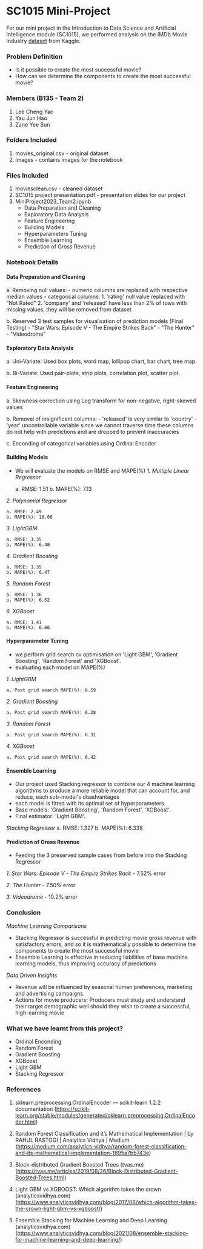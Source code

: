 # SC1015 Mini-Project
For our mini project in the Introduction to Data Science and Artificial Intelligence module (SC1015), we performed analysis on the IMDb Movie Industry [dataset](https://www.kaggle.com/datasets/danielgrijalvas/movies) from Kaggle.


### Problem Definition
- Is it possible to create the most successful movie?
- How can we determine the components to create the most successful movie?

### Members (B135 - Team 2)
1. Lee Cheng Yao
2. Yau Jun Hao
3. Zane Yee Sun

### Folders Included
1. movies_original.csv - original dataset
2. images - contains images for the notebook

### Files Included
1. moviesclean.csv - cleaned dataset
2. SC1015 project presentation.pdf - presentation slides for our project
3. MiniProject2023_Team2.ipynb
    - Data Preparation and Cleaning
    - Exploratory Data Analysis
    - Feature Engineering
    - Building Models
    - Hyperparameters Tuning
    - Ensemble Learning
    - Prediction of Gross Revenue

### Notebook Details
#### Data Preparation and Cleaning
   a. Removing null values:
      - numeric columns are replaced with respective median values
      - categorical columns:
         1. 'rating' null value replaced with "Not Rated"
         2. 'company' and 'released' have less than 2% of rows with missing values, they will be removed from dataset

   b. Reserved 3 test samples for visualisation of prediction models (Final Testing)
      - "Star Wars: Episode V - The Empire Strikes Back"
      - "The Hunter"
      - "Videodrome"


#### Exploratory Data Analysis
   a. Uni-Variate: Used box plots, word map, lollipop chart, bar chart, tree map.

   b. Bi-Variate: Used pair-plots, strip plots, correlation plot, scatter plot.


#### Feature Engineering
   a. Skewness correction using Log transform for non-negative, right-skewed values

   b. Removal of insignificant columns: 
      - 'released' is very similar to 'country'
      - 'year' uncontrollable variable since we cannot traverse time
      these columns do not help with predictions and are dropped to prevent inaccuracies
      
   c. Enconding of categorical variables using Ordinal Encoder


#### Building Models
- We will evaluate the models on RMSE and MAPE(%)
*1. Multiple Linear Regressor*

    a. RMSE: 1.51
    b. MAPE(%): 7.13

*2. Polynomial Regressor*

    a. RMSE: 2.49
    b. MAPE(%): 10.00

*3. LightGBM*

    a. RMSE: 1.35
    b. MAPE(%): 6.40

*4. Gradient Boosting*

    a. RMSE: 1.35
    b. MAPE(%): 6.47
    
*5. Random Forest*

    a. RMSE: 1.36
    b. MAPE(%): 6.52
    
*6. XGBoost*

    a. RMSE: 1.41
    b. MAPE(%): 6.66


#### Hyperparameter Tuning
- we perform grid search cv optimisation on 'Light GBM', 'Gradient Boosting', 'Random Forest' and 'XGBoost'.
- evaluating each model on MAPE(%)


*1. LightGBM*

    a. Post grid search MAPE(%): 6.59

*2. Gradient Boosting*

    a. Post grid search MAPE(%): 6.28
    
*3. Random Forest*

    a. Post grid search MAPE(%): 6.31
    
*4. XGBoost*

    a. Post grid search MAPE(%): 6.42


#### Ensemble Learning
- Our project used Stacking regressor to combine our 4 machine learning algorithms to produce a more reliable model that can account for, and reduce, each sub-model's disadvantages
- each model is fitted with its optimal set of hyperparameters
- Base models: 'Gradient Boosting', 'Random Forest', 'XGBoost'.
- Final estimator: 'Light GBM'.

*Stacking Regressor*
    a. RMSE: 1.327
    b. MAPE(%): 6.338


#### Prediction of Gross Revenue
- Feeding the 3 preserved sample cases from before into the Stacking Regressor

*1. Star Wars: Episode V - The Empire Strikes Back*
    - 7.52% error

*2. The Hunter*
    - 7.50% error
    
*3. Videodrome*
    - 10.2% error

### Conclusion

*Machine Learning Comparisons*
- Stacking Regressor is successful in predicting movie gross revenue with satisfactory errors, and so it is mathematically possible to determine the components to create the most successful movie
- Ensemble Learning is effective in reducing liabilities of base machine learning models, thus improving accuracy of predictions

*Data Driven Insights*
- Revenue will be influenced by seasonal human preferences, marketing and advertising campaigns. 
- Actions for movie producers: Producers must study and understand their target demographic well should they wish to create a successful, high-earning movie 

### What we have learnt from this project?
- Ordinal Enconding 
- Random Forest
- Gradient Boosting
- XGBoost
- Light GBM
- Stacking Regressor

### References
1. sklearn.preprocessing.OrdinalEncoder — scikit-learn 1.2.2 documentation (https://scikit-learn.org/stable/modules/generated/sklearn.preprocessing.OrdinalEncoder.html)

2. Random Forest Classification and it’s Mathematical Implementation | by RAHUL RASTOGI | Analytics Vidhya | Medium (https://medium.com/analytics-vidhya/random-forest-classification-and-its-mathematical-implementation-1895a7bb743e)

3. Block-distributed Gradient Boosted Trees (tvas.me) (https://tvas.me/articles/2019/08/26/Block-Distributed-Gradient-Boosted-Trees.html)

4. Light GBM vs XGBOOST: Which algorithm takes the crown (analyticsvidhya.com) (https://www.analyticsvidhya.com/blog/2017/06/which-algorithm-takes-the-crown-light-gbm-vs-xgboost/)

5. Ensemble Stacking for Machine Learning and Deep Learning (analyticsvidhya.com) (https://www.analyticsvidhya.com/blog/2021/08/ensemble-stacking-for-machine-learning-and-deep-learning/)
